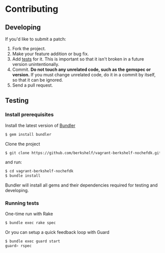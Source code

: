 # Contributing

## Developing

If you'd like to submit a patch:

1. Fork the project.
2. Make your feature addition or bug fix.
3. Add [tests](#testing) for it. This is important so that it isn't broken in a future version unintentionally.
4. Commit. **Do not touch any unrelated code, such as the gemspec or version.** If you must change unrelated code, do it in a commit by itself, so that it can be ignored.
5. Send a pull request.

## Testing

### Install prerequisites

Install the latest version of [Bundler](http://gembundler.com)

```sh
$ gem install bundler
```

Clone the project

```sh
$ git clone https://github.com/berkshelf/vagrant-berkshelf-nochefdk.git
```

and run:

```sh
$ cd vagrant-berkshelf-nochefdk
$ bundle install
```

Bundler will install all gems and their dependencies required for testing and developing.

### Running tests

One-time run with Rake

```sh
$ bundle exec rake spec
```

Or you can setup a quick feedback loop with Guard

```sh
$ bundle exec guard start
guard> rspec
```
